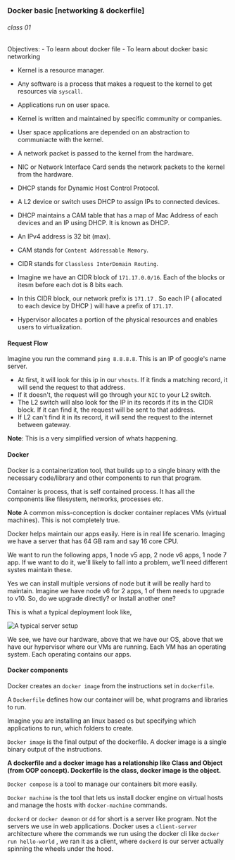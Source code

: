 ### Docker basic [networking & dockerfile]
###### class 01

Objectives:
    - To learn about docker file
    - To learn about docker basic networking

- Kernel is a resource manager. 
- Any software is a process that makes a request to the kernel to get resources via `syscall`.
- Applications run on user space. 
- Kernel is written and maintained by specific community or companies.
- User space applications are depended on an abstraction to communiacte with the kernel. 
- A network packet is passed to the kernel from the hardware. 
- NIC or Network Interface Card sends the network packets to the kernel from the hardware.

- DHCP stands for Dynamic Host Control Protocol.
- A L2 device or switch uses DHCP to assign IPs to connected devices.
- DHCP maintains a CAM table that has a map of Mac Address of each devices and an IP using DHCP. It is known as DHCP.
- An IPv4 address is 32 bit (max).
- CAM stands for `Content Addressable Memory`.
- CIDR stands for `Classless InterDomain Routing`.
- Imagine we have an CIDR block of `171.17.0.0/16`. Each of the blocks or itesm before each dot is 8 bits each.
- In this CIDR block, our network prefix is `171.17` . So each IP ( allocated to each device by DHCP ) will have a prefix of `171.17`. 
- Hypervisor allocates a portion of the physical resources and enables users to virtualization.

#### Request Flow
Imagine you run the command `ping 8.8.8.8`. This is an IP of google's name server.
- At first, it will look for this ip in our `vhosts`. If it finds a matching record, it will send the request to that address.
- If it doesn't, the request will go through your `NIC` to your L2 switch.
- The L2 switch will also look for the IP in its records if its in the CIDR block. If it can find it, the request will be sent to that address.
- If L2 can't find it in its record, it will send the request to the internet between gateway.

**Note**: This is a very simplified version of whats happening.

#### Docker
Docker is a containerization tool, that builds up to a single binary with the necessary code/library and other components to run that program.

Container is process, that is self contained process. It has all the components like filesystem, networks, processes etc.

**Note**
A common miss-conception is docker container replaces VMs (virtual machines). This is not completely true.


Docker helps maintain our apps easily. Here is in real life scenario. 
Imaging we have a server that has 64 GB ram and say 16 core CPU. 

We want to run the following apps, 1 node v5 app, 2 node v6 apps, 1 node 7 app. If we want to do it, we'll likely to fall into a problem, we'll need different systes maintain these.

Yes we can install multiple versions of node but it will be really hard to maintain. Imagine we have node v6 for 2 apps, 1 of them needs to upgrade to v10. So, do we upgrade directly? or Install another one?

This is what a typical deployment look like, 


![A typical server setup](images/a_typical_server_setup.png?raw=true "A typical server setup")

We see, we have our hardware, above that we have our OS, above that we have our hypervisor where our VMs are running. Each VM has an operating system. Each operating contains our apps. 

#### Docker components
Docker creates an `docker image` from the instructions set in `dockerfile`.

A `Dockerfile` defines how our container will be, what programs and libraries to run. 

Imagine you are installing an linux based os but specifying which applications to run, which folders to create.

`Docker image` is the final output of the dockerfile. A docker image is a single binary output of the instructions.

**A dockerfile and a docker image has a relationship like Class and Object (from OOP concept). Dockerfile is the class, docker image is the object.**

`Docker compose` is a tool to manage our containers bit more easily.

`Docker machine` is the tool that lets us install docker engine on virtual hosts and manage the hosts with `docker-machine` commands.

`dockerd` or `docker deamon` or `dd` for short is a server like program. Not the servers we use in web applications. Docker uses a `client-server` architecture where the commands we run using the docker cli like `docker run hello-world` , we ran it as a client, where `dockerd` is our server actually spinning the wheels under the hood.
